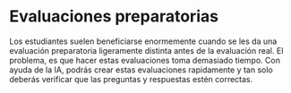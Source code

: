 # Evaluaciones preparatorias
Los estudiantes suelen beneficiarse enormemente cuando se les da una evaluación preparatoria ligeramente distinta antes de la evaluación real. El problema, es que hacer estas evaluaciones toma demasiado tiempo. Con ayuda de la IA, podrás crear estas evaluaciones rapidamente y tan solo deberás verificar que las preguntas y respuestas estén correctas.